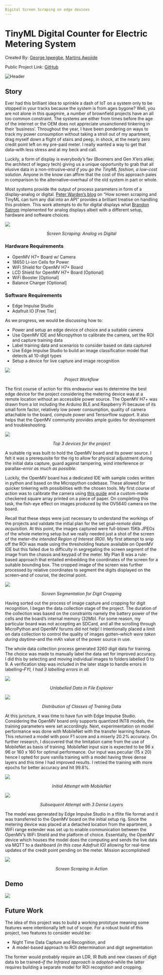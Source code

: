 ```yaml
---
Digital Screen Scraping on edge devices
---
```


# TinyML Digital Counter for Electric Metering System

Created By:
[George Igwegbe](https://www.hackster.io/gigwegbe), [Martins Awojide](https://www.hackster.io/martinsawojide)

Public Project Link:
[GitHub](https://github.com/gigwegbe/tinyml-digital-counter-for-metering)

![Header](assets/1_header.jpg)

## Story

Ever had this brilliant idea to sprinkle a dash of IoT on a system only to be stopped in your tracks because the system is from ages bygone? Well, you are not alone in this quagmire, a number of brownfield projects have an all too common constraint. The systems are either from times before the age of the internet or the OEM does not appreciate unsanctioned tinkering in their ‘business’. Throughout the year, I have been pondering on ways to track my power consumption without taking a stroll out of my apartment, drag myself down a flight of stairs and peep, in shock, at the nearly zero credit point left on my pre-paid meter. I really wanted a way to get that data–with less stress and at my beck and call.

Luckily, a form of display is everybody’s fav (Boomers and Gen X’ers alike; the architect of legacy tech) giving us a unique opportunity to grab that all elusive data in a non-intrusive–*and if you go the TinyML fashion, a low-cost solution.* Anyone in the know can affirm that the cost of this approach pales in comparison to the alternative–overhaul of the old system in part or whole.

Most systems provide the output of process parameters in form of a display–analog or digital. [Peter Warden’s blog](https://petewarden.com/2021/02/28/how-screen-scraping-and-tinyml-can-turn-any-dial-into-an-api/) on “How screen scraping and TinyML can turn any dial into an API” provides a brilliant treatise on handling this problem. This work attempts to do for digital displays what [Brandon Satrom](https://www.hackster.io/brandonsatrom/monitor-the-analog-world-with-tinyml-fd59c4) implemented for analog displays albeit with a different setup, hardware and software choices.

![](assets/2_analog_v_digital.jpg)
<p align = "center"><i>Screen Scraping: Analog vs Digital</i></p>

### Hardware Requirements

- OpenMV H7+ Board w/ Camera
- 18650 Li-ion Cells for Power 
- WiFi Shield for OpenMV H7+ Board
- LCD Shield for OpenMV H7+ Board [Optional]
- WiFi Booster [Optional]
- Balance Charger [Optional]

### Software Requirements

- Edge Impulse Studio
- Adafruit IO [Free Tier]

As we progress, we would be discussing how to:

- Power and setup an edge device of choice and a suitable camera
- Use OpenMV IDE and Micropython to calibrate the camera, set the ROI and capture training data
- Label training data and scenarios to consider based on data captured
- Use Edge Impulse Studio to build an image classification model that detects all 10-digit types
- Setup a device for live capture and image recognition

![](assets/3_workflow.jpg)
<p align = "center"><i>Project Workflow</i></p>

The first course of action for this endeavour was to determine the best edge device for the project considering the metering device was at a remote location without an accessible power source. The OpenMV H7+ was drawn from a lot including the Arduino BLE and Raspberry Pi because of its small form factor, relatively low power consumption, quality of camera attachable to the board, compute power and Tensorflow support. It also helps that the OpenMV community provides ample guides for development and troubleshooting.

![](assets/4_top_3.jpg)
<p align = "center"><i>Top 3 devices for the project</i></p>

A suitable rig was built to hold the OpenMV board and its power source. I felt it was a prerequisite for the rig to allow for physical adjustment during the initial data capture, guard against tampering, wind interference or parallax–*error as much as possible.*

Luckily, the OpenMV board has a dedicated IDE with sample codes written in python and based on the Micropython codebase. These allowed for quicker tinkering with possibilities with the chosen tools. My first course of action was to calibrate the camera using [this guide](https://learnopencv.com/camera-calibration-using-opencv/) and a custom-made checkered square array printed on a piece of paper. On completing this task, the fish-eye effect on images produced by the OV5640 camera on the board.

Recall that these steps were just necessary to understand the workings of the projects and validate the initial plan for the set goal–*remote data acquisition.* At this point, the images captured were full-blown 15Kb JPEGs of the whole metering setup but we really needed just a shot of the screen of the meter–*the intended Region of Interest (ROI).* My first attempt to snip off the ROI was made using the thresholding feature available on OpenMV IDE but this failed due to difficulty in segregating the screen segment of the image from the chassis and keypad of the meter. My Plan B was a rule-based approach that entailed embedding the coordinates of the screen for a suitable bounding box. The cropped image of the screen was further processed by relative coordinates to segment the digits displayed on the screen–and of course, the decimal point.

![](assets/5_screens.jpg)
<p align = "center"><i>Screen Segmentation for Digit Cropping</i></p>

Having sorted out the process of image capture and cropping for digit recognition, I began the data collection stage of the project. The duration of the collection was based on the constraints namely the battery power of the cells and the board’s internal memory (32Mb). For some reason, my particular board was not accepting an SDCard, and all the scrolling through MicroPython and OpenMV forums did not help! I intentionally placed a limit on data collection to control the quality of images gotten–*which were taken during daytime*–and the mAh value of the power source in use.

The whole data collection process generated 3260 digit data for training. The choice was made to manually label the data set for improved accuracy. I did this by selecting and moving individual images to folders labelled 0 to 9. A verification step was included in the later stage to handle errors in labelling–*FYI, I had 3 labelling errors in all.*

![](assets/6_explorer.jpg)
<p align = "center"><i>Unlabelled Data in File Explorer</i></p>

![](assets/7_distribution.jpg)
<p align = "center"><i>Distribution of Classes of Training Data</i></p>

At this juncture, it was time to have fun with Edge Impulse Studio. Considering the OpenMV board only supports quantized INT8 models, the training parameters were set accordingly. Next, experimentation on model performance was done with MobileNet with the transfer learning feature. This returned a model with poor F1 score and a miserly 20.2% accuracy. On further research, I discovered that the limitation came from the use of MobileNet as basis of training. MobileNet input size is expected to be 96 x 96 or 160 x 160 for optimal performance. Our input was peculiar (15 x 20) hence I opted for pure vanilla training with a model having three dense layers and this time I had improved results. I retried the training with more epochs for better accuracy and hit 99.8%.

![](assets/8_mobilenet.jpg)
<p align = "center"><i>Initial Attempt with MobileNet</i></p>

![](assets/9_dense.jpg)
<p align = "center"><i>Subsequent Attempt with 3 Dense Layers</i></p>

The model was generated by Edge Impulse Studio in a tflite file format and it was transferred to the OpenMV board on the initial setup rig. Since the metering device was placed at a detached location from the apartment, a WiFi range extender was set up to enable communication between the OpenMV’s WiFi Shield and the platform of choice. Essentially, the OpenMV device which houses the model does the computing and sends the live data via MQTT to a dashboard *(in this case Adafruit IO)* allowing for real-time updates of the credit point pending on the meter. Mission accomplished!

![](assets/10_gif.gif#center)
<p align = "center"><i>Screen Scraping in Action</i></p>

## Demo
[![](https://i.imgur.com/1RNxxw6.png)](https://www.youtube.com/watch?v=Ymdig18wVlM)

## Future Work

The idea of this project was to build a working prototype meaning some features were intentionally left out of scope. For a robust build of this project, two features to consider would be:

- Night Time Data Capture and Recognition, and
- A model-based approach to ROI determination and digit segmentation

The former would probably require an LDR, IR Bulb and new classes of digit data to be trained–*if the Infrared approach is adopted*–while the latter requires building a separate model for ROI recognition and cropping.

